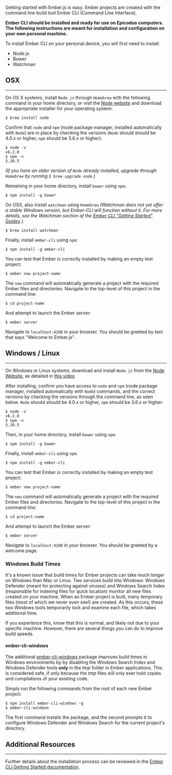 Getting started with Ember.js is easy. Ember projects are created with the command line build tool Ember CLI (Command Line Interface).  

**Ember CLI should be installed and ready for use on Epicodus computers. The following instructions are meant for installation and configuration on your own personal machine.**

To install Ember CLI on your personal device, you will first need to install:

* Node.js 
* Bower
* Watchman

## OSX
<hr>

On OS X systems, install `Node.js` through `Homebrew` with the following command in your home directory, or visit the [Node website](https://nodejs.org/en/download/) and download the appropriate installer for your operating system:

```
$ brew install node
```

Confirm that `node` and `npm` (node package manager, installed automatically with `Node`) are in place by checking the versions (`Node` should should be 4.0.x or higher, `npm` should be 3.6.x or higher):

```
$ node -v
v6.2.0
$ npm -v
3.10.5
```

_(If you have an older version of `Node` already installed, upgrade through `Homebrew` by running `$ brew upgrade node`.)_

Remaining in your home directory, install `bower` using `npm`:

```
$ npm install -g bower
```

On OSX, also install `watchman` using `Homebrew` _(Watchman does not yet offer a stable Windows version, but Ember-CLI will function without it. For more details, see the Watchman section of the [Ember CLI "Getting Started" Guides](http://ember-cli.com/user-guide/) )._

```
$ brew install watchman
```

Finally, install `ember-cli` using `npm`:

```
$ npm install -g ember-cli
```

You can test that Ember is correctly installed by making an empty test project:

```shell
$ ember new project-name
```

The `new` command will automatically generate a project with the required Ember files and directories. Navigate to the top-level of this project in the command line:

```shell
$ cd project-name
```

And attempt to launch the Ember server:

```shell
$ ember server
```

Navigate to `localhost:4200` in your browser. You should be greeted by text that says "Welcome to Ember.js". 

## Windows / Linux
<hr>


On Windows or Linux systems, download and install `Node.js` from the [Node Website](https://nodejs.org/en/download/), as detailed in [this video](https://www.learnhowtoprogram.com/lessons/installing-node-js)

After installing, confirm you have access to `node` and `npm` (node package manager, installed automatically with `Node`) commands, and the correct versions by checking the versions through the command line, as seen below. `Node` should should be 4.0.x or higher, `npm` should be 3.6.x or higher:

```
$ node -v
v6.2.0
$ npm -v
3.10.5
```

Then, in your home directory, install `bower` using `npm`:

```
$ npm install -g bower
```

Finally, install `ember-cli` using `npm`:

```
$ npm install -g ember-cli
```

You can test that Ember is correctly installed by making an empty test project:

```shell
$ ember new project-name
```

The `new` command will automatically generate a project with the required Ember files and directories. Navigate to the top-level of this project in the command line:

```shell
$ cd project-name
```

And attempt to launch the Ember server:

```shell
$ ember server
```

Navigate to `localhost:4200` in your browser. You should be greeted by a welcome page. 

### Windows Build Times

It's a known issue that build times for Ember projects can take much longer on Windows than Mac or Linux. Two services build into Windows: Windows Defender (meant for protecting against viruses) and Windows Search Index (responsible for indexing files for quick location) monitor all new files created on your machine. When an Ember project is built, many temporary files (most of which we never even see!) are created. As this occurs, these two Windows tools temporarily lock and examine each file, which takes additional time.

If you experience this, know that this is normal, and likely not due to your specific machine. However, there are several things you can do to improve build speeds. 

#### ember-cli-windows 

The additional [ember-cli-windows](https://github.com/felixrieseberg/ember-cli-windows) package improves build times in Windows environments by by disabling the Windows Search Index and Windows Defender tools **only** in the _tmp_ folder in Ember applications. This is considered safe, if only because the _tmp_ files will only ever hold copies and compilations of your existing code. 

Simply run the following commands from the root of each new Ember project:

```
$ npm install ember-cli-windows -g
$ ember-cli-windows
```

The first command installs the package, and the second prompts it to configure Windows Defender and Windows Search for the current project's directory. 

## Additional Resources
<hr>

Further details about the installation process can be reviewed in the [Ember CLI Getting Started documentation](http://ember-cli.com/user-guide/).


